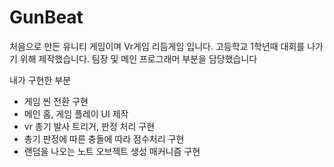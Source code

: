 # GunBeat

처음으로 만든 유니티 게임이며 Vr게임 리듬게임 입니다. 고등학교 1학년때 대회를 나가기 위해 제작했습니다. 팀장 및 메인 프로그래머 부분을 담당했습니다

내가 구현한 부분
- 게임 씬 전환 구현
- 메인 홈, 게임 플레이 UI 제작
- vr 총기 발사 트리거, 판정 처리 구현
- 총기 판정에 따른 충돌에 따라 점수처리 구현
- 랜덤을 나오는 노트 오브젝트 생성 매커니즘 구현
